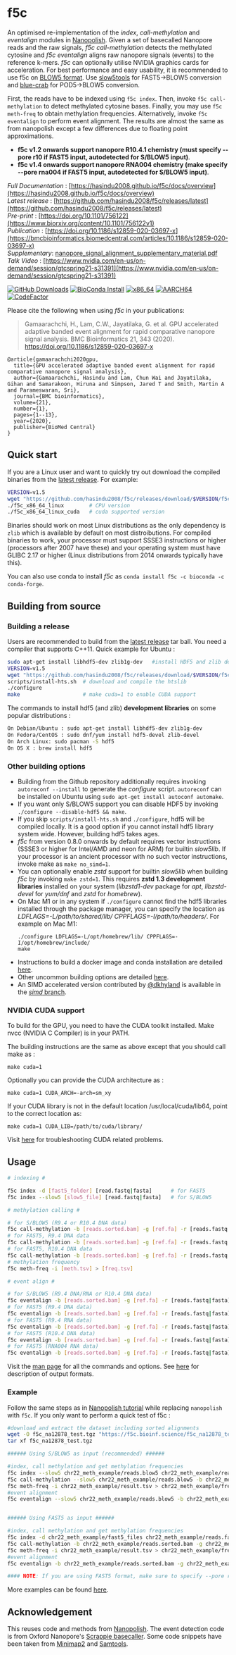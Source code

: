 # f5c

An optimised re-implementation of the *index*, *call-methylation* and *eventalign* modules in [Nanopolish](https://github.com/jts/nanopolish). Given a set of basecalled Nanopore reads and the raw signals, *f5c call-methylation* detects the methylated cytosine and *f5c eventalign* aligns raw nanopore signals (events) to the reference k-mers. *f5c* can optionally utilise NVIDIA graphics cards for acceleration. For best performance and easy usability, it is recommended to use f5c on [BLOW5 format](https://www.nature.com/articles/s41587-021-01147-4). Use [slow5tools](https://github.com/hasindu2008/slow5tools) for FAST5->BLOW5 conversion and [blue-crab](https://github.com/Psy-Fer/blue-crab) for POD5->BLOW5 conversion.

First, the reads have to be indexed using `f5c index`. Then, invoke `f5c call-methylation` to detect methylated cytosine bases. Finally, you may use `f5c meth-freq` to obtain methylation frequencies. Alternatively, invoke `f5c eventalign` to perform event alignment. The results are almost the same as from nanopolish except a few differences due to floating point approximations.

- **f5c v1.2 onwards support nanopore R10.4.1 chemistry (must specify --pore r10 if FAST5 input, autodetected for S/BLOW5 input)**.
- **f5c v1.4 onwards support nanopore RNA004 chemistry (make specify --pore rna004 if FAST5 input, autodetected for S/BLOW5 input)**.

*Full Documentation* : [https://hasindu2008.github.io/f5c/docs/overview](https://hasindu2008.github.io/f5c/docs/overview)<br/>
*Latest release* : [https://github.com/hasindu2008/f5c/releases/latest](https://github.com/hasindu2008/f5c/releases/latest)<br/>
*Pre-print* : [https://doi.org/10.1101/756122](https://www.biorxiv.org/content/10.1101/756122v1)<br/>
*Publication* : [https://doi.org/10.1186/s12859-020-03697-x](https://bmcbioinformatics.biomedcentral.com/articles/10.1186/s12859-020-03697-x)<br/>
*Supplementary*: [nanopore_signal_alignment_supplementary_material.pdf](https://hasindu2008.github.io/f5c/nanopore_signal_alignment_supplementary_material.pdf)<br/>
*Talk Video* : [https://www.nvidia.com/en-us/on-demand/session/gtcspring21-s31391](https://www.nvidia.com/en-us/on-demand/session/gtcspring21-s31391)<br/>

[![GitHub Downloads](https://img.shields.io/github/downloads/hasindu2008/f5c/total?logo=GitHub)](https://github.com/hasindu2008/f5c/releases)
[![BioConda Install](https://img.shields.io/conda/dn/bioconda/f5c?label=BioConda)](https://anaconda.org/bioconda/f5c)
[![x86_64](https://github.com/hasindu2008/f5c/actions/workflows/f5c-x86_64.yml/badge.svg)](https://github.com/hasindu2008/f5c/actions/workflows/f5c-x86_64.yml)
[![AARCH64](https://www.travis-ci.com/hasindu2008/f5c.svg?branch=master)](https://app.travis-ci.com/hasindu2008/f5c)
[![CodeFactor](https://www.codefactor.io/repository/github/hasindu2008/f5c/badge/master)](https://www.codefactor.io/repository/github/hasindu2008/f5c/overview/master)

Please cite the following when using *f5c* in your publications:

> Gamaarachchi, H., Lam, C.W., Jayatilaka, G. et al. GPU accelerated adaptive banded event alignment for rapid comparative nanopore signal analysis. BMC Bioinformatics 21, 343 (2020). https://doi.org/10.1186/s12859-020-03697-x

```
@article{gamaarachchi2020gpu,
  title={GPU accelerated adaptive banded event alignment for rapid comparative nanopore signal analysis},
  author={Gamaarachchi, Hasindu and Lam, Chun Wai and Jayatilaka, Gihan and Samarakoon, Hiruna and Simpson, Jared T and Smith, Martin A and Parameswaran, Sri},
  journal={BMC bioinformatics},
  volume={21},
  number={1},
  pages={1--13},
  year={2020},
  publisher={BioMed Central}
}
```

## Quick start

If you are a Linux user and want to quickly try out download the compiled binaries from the [latest release](https://github.com/hasindu2008/f5c/releases). For example:
```sh
VERSION=v1.5
wget "https://github.com/hasindu2008/f5c/releases/download/$VERSION/f5c-$VERSION-binaries.tar.gz" && tar xvf f5c-$VERSION-binaries.tar.gz && cd f5c-$VERSION/
./f5c_x86_64_linux        # CPU version
./f5c_x86_64_linux_cuda   # cuda supported version
```
Binaries should work on most Linux distributions as the only dependency is `zlib` which is available by default on most distroibutions. For compiled binaries to work, your processor must support SSSE3 instructions or higher (processors after 2007 have these) and your operating system must have GLIBC 2.17 or higher (Linux distributions from 2014 onwards typically have this).

You can also use conda to install *f5c* as `conda install f5c -c bioconda -c conda-forge`.

## Building from source

### Building a release

Users are recommended to build from the  [latest release](https://github.com/hasindu2008/f5c/releases) tar ball. You need a compiler that supports C++11. Quick example for Ubuntu :
```sh
sudo apt-get install libhdf5-dev zlib1g-dev   #install HDF5 and zlib development libraries
VERSION=v1.5
wget "https://github.com/hasindu2008/f5c/releases/download/$VERSION/f5c-$VERSION-release.tar.gz" && tar xvf f5c-$VERSION-release.tar.gz && cd f5c-$VERSION/
scripts/install-hts.sh  # download and compile the htslib
./configure
make                    # make cuda=1 to enable CUDA support
```
The commands to install hdf5 (and zlib) __development libraries__ on some popular distributions :
```sh
On Debian/Ubuntu : sudo apt-get install libhdf5-dev zlib1g-dev
On Fedora/CentOS : sudo dnf/yum install hdf5-devel zlib-devel
On Arch Linux: sudo pacman -S hdf5
On OS X : brew install hdf5
```

### Other building options

- Building from the Github repository additionally requires invoking `autoreconf --install` to generate the *configure* script. `autoreconf` can be installed on Ubuntu using `sudo apt-get install autoconf automake`.
- If you want only S/BLOW5 support you can disable HDF5 by invoking `./configure --disable-hdf5 && make`.
- If you skip `scripts/install-hts.sh` and `./configure`, hdf5 will be compiled locally. It is a good option if you cannot install hdf5 library system wide. However, building hdf5 takes ages.
- *f5c* from version 0.8.0 onwards by default requires vector instructions (SSSE3 or higher for Intel/AMD and neon for ARM) for builtin *slow5lib*. If your processor is an ancient processor with no such vector instructions, invoke make as `make no_simd=1`.
- You can optionally enable *zstd* support for builtin *slow5lib* when building *f5c* by invoking `make zstd=1`. This requires __zstd 1.3 development libraries__ installed on your system (*libzstd1-dev* package for *apt*, *libzstd-devel* for *yum/dnf* and *zstd* for *homebrew*).
- On Mac M1 or in any system if `./configure` cannot find the hdf5 libraries installed through the package manager, you can specify the location as *LDFLAGS=-L/path/to/shared/lib/ CPPFLAGS=-I/path/to/headers/*. For example on Mac M1:
	```
	./configure LDFLAGS=-L/opt/homebrew/lib/ CPPFLAGS=-I/opt/homebrew/include/
	make
	```
- Instructions to build a docker image and conda installation are detailed [here](https://hasindu2008.github.io/f5c/docs/misc-install).
- Other uncommon building options are detailed [here](https://hasindu2008.github.io/f5c/docs/building).
- An SIMD accelerated version contributed by [@dkhyland](https://github.com/dkhyland) is available in the [*simd* branch](https://github.com/hasindu2008/f5c/tree/simd).

### NVIDIA CUDA support

To build for the GPU, you need to have the CUDA toolkit installed. Make nvcc (NVIDIA C Compiler) is in your PATH.

The building instructions are the same as above except that you should call make as :
```
make cuda=1
```
Optionally you can provide the CUDA architecture as :
```
make cuda=1 CUDA_ARCH=-arch=sm_xy
```
If your CUDA library is not in the default location /usr/local/cuda/lib64, point to the correct location as:
```
make cuda=1 CUDA_LIB=/path/to/cuda/library/
```
Visit [here](https://hasindu2008.github.io/f5c/docs/cuda-troubleshoot) for troubleshooting CUDA related problems.

## Usage

```sh
# indexing #

f5c index -d [fast5_folder] [read.fastq|fasta] 		# for FAST5
f5c index --slow5 [slow5_file] [read.fastq|fasta]	# for S/BLOW5

# methylation calling #

# for S/BLOW5 (R9.4 or R10.4 DNA data)
f5c call-methylation -b [reads.sorted.bam] -g [ref.fa] -r [reads.fastq|fasta] --slow5 [slow5_file] > [meth.tsv]
# for FAST5, R9.4 DNA data
f5c call-methylation -b [reads.sorted.bam] -g [ref.fa] -r [reads.fastq|fasta] > [meth.tsv]
# for FAST5, R10.4 DNA data
f5c call-methylation -b [reads.sorted.bam] -g [ref.fa] -r [reads.fastq|fasta] --pore r10 > [meth.tsv]
# methylation frequency
f5c meth-freq -i [meth.tsv] > [freq.tsv]

# event align #

# for S/BLOW5 (R9.4 DNA/RNA or R10.4 DNA data)
f5c eventalign -b [reads.sorted.bam] -g [ref.fa] -r [reads.fastq|fasta] --slow5 [slow5_file] > [events.tsv]
# for FAST5 (R9.4 DNA data)
f5c eventalign -b [reads.sorted.bam] -g [ref.fa] -r [reads.fastq|fasta]  > [events.tsv]
# for FAST5 (R9.4 RNA data)
f5c eventalign -b [reads.sorted.bam] -g [ref.fa] -r [reads.fastq|fasta] --rna > [events.tsv]
# for FAST5 (R10.4 DNA data)
f5c eventalign -b [reads.sorted.bam] -g [ref.fa] -r [reads.fastq|fasta] --pore r10 > [events.tsv]
# for FAST5 (RNA004 RNA data)
f5c eventalign -b [reads.sorted.bam] -g [ref.fa] -r [reads.fastq|fasta] --pore rna004 --rna > [events.tsv]
```

Visit the [man page](https://hasindu2008.github.io/f5c/docs/commands) for all the commands and options. See [here](https://hasindu2008.github.io/f5c/docs/output) for description of output formats.

### Example

Follow the same steps as in [Nanopolish tutorial](https://nanopolish.readthedocs.io/en/latest/quickstart_call_methylation.html) while replacing `nanopolish` with `f5c`. If you only want to perform a quick test of f5c :
```sh
#download and extract the dataset including sorted alignments
wget -O f5c_na12878_test.tgz "https://f5c.bioinf.science/f5c_na12878_test"
tar xf f5c_na12878_test.tgz

###### Using S/BLOW5 as input (recommended) ######

#index, call methylation and get methylation frequencies
f5c index --slow5 chr22_meth_example/reads.blow5 chr22_meth_example/reads.fastq
f5c call-methylation --slow5 chr22_meth_example/reads.blow5 -b chr22_meth_example/reads.sorted.bam -g chr22_meth_example/humangenome.fa -r chr22_meth_example/reads.fastq > chr22_meth_example/result.tsv
f5c meth-freq -i chr22_meth_example/result.tsv > chr22_meth_example/freq.tsv
#event alignment
f5c eventalign --slow5 chr22_meth_example/reads.blow5 -b chr22_meth_example/reads.sorted.bam -g chr22_meth_example/humangenome.fa -r chr22_meth_example/reads.fastq > chr22_meth_example/events.tsv


###### Using FAST5 as input ######

#index, call methylation and get methylation frequencies
f5c index -d chr22_meth_example/fast5_files chr22_meth_example/reads.fastq
f5c call-methylation -b chr22_meth_example/reads.sorted.bam -g chr22_meth_example/humangenome.fa -r chr22_meth_example/reads.fastq > chr22_meth_example/result.tsv
f5c meth-freq -i chr22_meth_example/result.tsv > chr22_meth_example/freq.tsv
#event alignment
f5c eventalign -b chr22_meth_example/reads.sorted.bam -g chr22_meth_example/humangenome.fa -r chr22_meth_example/reads.fastq > chr22_meth_example/events.tsv

#### NOTE: If you are using FAST5 format, make sure to specify --pore r10 for R10.4.1 data and --rna for RNA data. These are autodetected for S/BLOW5 in latest f5c.

```

More examples can be found [here](https://hasindu2008.github.io/f5c/docs/example-usage).

## Acknowledgement
This reuses code and methods from [Nanopolish](https://github.com/jts/nanopolish).
The event detection code is from Oxford Nanopore's [Scrappie basecaller](https://github.com/nanoporetech/scrappie).
Some code snippets have been taken from [Minimap2](https://github.com/lh3/minimap2) and [Samtools](http://samtools.sourceforge.net/).
